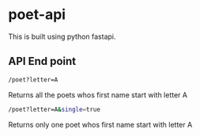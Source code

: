 # poet-api

This is built using python fastapi. 

## API End point

```bash
/poet?letter=A
```
Returns all the poets whos first name start with letter A

```bash
/poet?letter=A&single=true
```
Returns only one poet whos first name start with letter A
